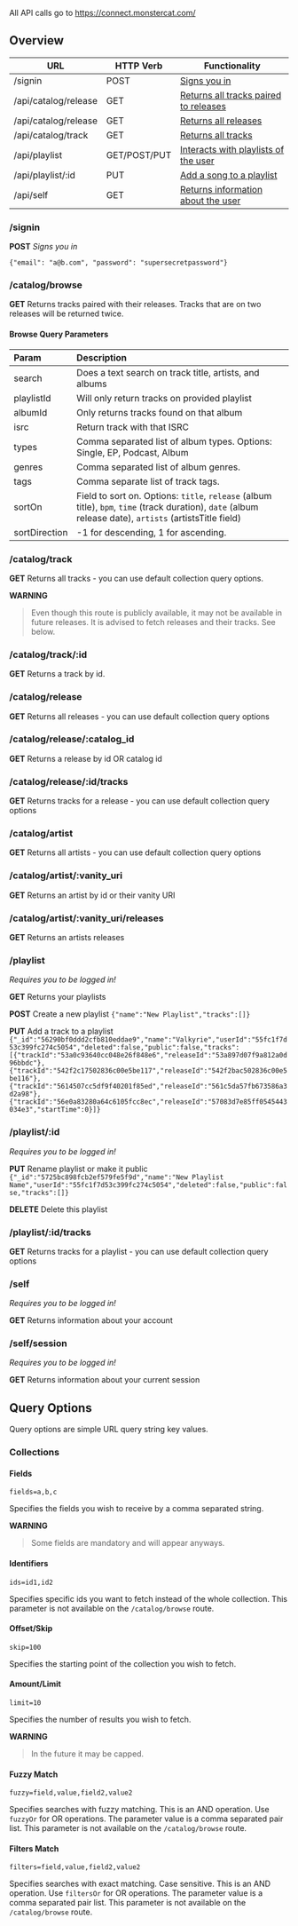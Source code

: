 
All API calls go to https://connect.monstercat.com/

## Overview
| URL   |      HTTP Verb      |  Functionality |
|---|---|---|
| /signin                   | POST | [Signs you in](#signin) |
| /api/catalog/release      | GET | [Returns all tracks paired to releases](#catalogbrowse) |
| /api/catalog/release      | GET | [Returns all releases](#catalogrelease) |
| /api/catalog/track        | GET | [Returns all tracks](#catalogtrack) |
| /api/playlist             | GET/POST/PUT | [Interacts with playlists of the user](#playlist) |
| /api/playlist/:id | PUT | [Add a song to a playlist](#playlist) |
| /api/self         | GET | [Returns information about the user](#self) |

### /signin
**POST**
*Signs you in*

`{"email": "a@b.com", "password": "supersecretpassword"}`

### /catalog/browse
**GET**
Returns tracks paired with their releases.
Tracks that are on two releases will be returned twice.

#### Browse Query Parameters

|Param|Description|
|:--|:--|
|search|Does a text search on track title, artists, and albums|
|playlistId|Will only return tracks on provided playlist|
|albumId|Only returns tracks found on that album|
|isrc|Return track with that ISRC|
|types|Comma separated list of album types. Options: Single, EP, Podcast, Album|
|genres|Comma separated list of album genres.|
|tags|Comma separate list of track tags.|
|sortOn|Field to sort on. Options: `title`, `release` (album title), `bpm`, `time` (track duration), `date` (album release date), `artists` (artistsTitle field)|
|sortDirection|-1 for descending, 1 for ascending.|

### /catalog/track
**GET**
Returns all tracks - you can use default collection query options.

**WARNING**
> Even though this route is publicly available, it may not be available in future releases.
> It is advised to fetch releases and their tracks. See below.

### /catalog/track/:id
**GET**
Returns a track by id.

### /catalog/release
**GET**
Returns all releases - you can use default collection query options

### /catalog/release/:catalog_id
**GET**
Returns a release by id OR catalog id

### /catalog/release/:id/tracks
**GET**
Returns tracks for a release - you can use default collection query options

### /catalog/artist
**GET**
Returns all artists - you can use default collection query options

### /catalog/artist/:vanity_uri
**GET**
Returns an artist by id or their vanity URI

### /catalog/artist/:vanity_uri/releases
**GET**
Returns an artists releases

### /playlist
*Requires you to be logged in!*

**GET**
Returns your playlists

**POST**
Create a new playlist
`{"name":"New Playlist","tracks":[]}`

**PUT**
Add a track to a playlist
`{"_id":"56290bf0ddd2cfb810eddae9","name":"Valkyrie","userId":"55fc1f7d53c399fc274c5054","deleted":false,"public":false,"tracks":[{"trackId":"53a0c93640cc048e26f848e6","releaseId":"53a897d07f9a812a0d96bbdc"},{"trackId":"542f2c17502836c00e5be117","releaseId":"542f2bac502836c00e5be116"},{"trackId":"5614507cc5df9f40201f85ed","releaseId":"561c5da57fb673586a3d2a98"},{"trackId":"56e0a83280a64c6105fcc8ec","releaseId":"57083d7e85ff0545443034e3","startTime":0}]}`

### /playlist/:id
*Requires you to be logged in!*

**PUT**
Rename playlist or make it public
`{"_id":"5725bc898fcb2ef579fe5f9d","name":"New Playlist Name","userId":"55fc1f7d53c399fc274c5054","deleted":false,"public":false,"tracks":[]}`

**DELETE**
Delete this playlist

### /playlist/:id/tracks
**GET**
Returns tracks for a playlist - you can use default collection query options

### /self
*Requires you to be logged in!*

**GET**
Returns information about your account

### /self/session
*Requires you to be logged in!*

**GET**
Returns information about your current session

## Query Options

Query options are simple URL query string key values.

### Collections

#### Fields

`fields=a,b,c`

Specifies the fields you wish to receive by a comma separated string.

**WARNING**
> Some fields are mandatory and will appear anyways.

#### Identifiers

`ids=id1,id2`

Specifies specific ids you want to fetch instead of the whole collection.
This parameter is not available on the `/catalog/browse` route.

#### Offset/Skip

`skip=100`

Specifies the starting point of the collection you wish to fetch.

#### Amount/Limit

`limit=10`

Specifies the number of results you wish to fetch.

**WARNING**
> In the future it may be capped.

#### Fuzzy Match

`fuzzy=field,value,field2,value2`

Specifies searches with fuzzy matching. This is an AND operation. Use `fuzzyOr` for OR operations.
The parameter value is a comma separated pair list.
This parameter is not available on the `/catalog/browse` route.


#### Filters Match

`filters=field,value,field2,value2`

Specifies searches with exact matching. Case sensitive. This is an AND operation. Use `filtersOr` for OR operations.
The parameter value is a comma separated pair list.
This parameter is not available on the `/catalog/browse` route.

